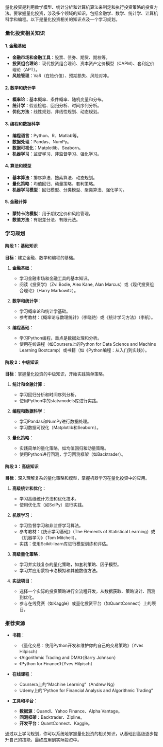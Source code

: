 量化投资是利用数学模型、统计分析和计算机算法来制定和执行投资策略的投资方法。要掌握量化投资，涉及多个领域的知识，包括金融学、数学、统计学、计算机科学和编程。以下是量化投资相关的知识点及一个学习规划。

### 量化投资相关知识

#### 1. **金融基础**
   - **金融市场和金融工具**：股票、债券、期货、期权等。
   - **投资组合理论**：现代投资组合理论、资本资产定价模型（CAPM）、套利定价理论（APT）。
   - **风险管理**：VaR（在险价值）、预期损失、风险对冲。

#### 2. **数学和统计学**
   - **概率论**：基本概率、条件概率、随机变量和分布。
   - **统计学**：假设检验、回归分析、时间序列分析。
   - **优化方法**：线性规划、非线性规划、动态规划。

#### 3. **编程和数据科学**
   - **编程语言**：Python、R、Matlab等。
   - **数据处理**：Pandas、NumPy。
   - **数据可视化**：Matplotlib、Seaborn。
   - **机器学习**：监督学习、非监督学习、强化学习。

#### 4. **算法和模型**
   - **基本算法**：排序算法、搜索算法、动态规划。
   - **量化策略**：均值回归、动量策略、套利策略。
   - **机器学习模型**：回归模型、分类模型、聚类算法、强化学习。

#### 5. **金融计算**
   - **蒙特卡洛模拟**：用于期权定价和风险管理。
   - **数值方法**：有限差分法、有限元法。

### 学习规划

#### 阶段 1：基础知识
**目标**：建立金融、数学和编程的基础。

1. **金融基础**：
   - 学习金融市场和金融工具的基本知识。
   - 阅读《投资学》（Zvi Bodie, Alex Kane, Alan Marcus）或《现代投资组合理论》（Harry Markowitz）。

2. **数学和统计学**：
   - 学习概率论和统计学基础。
   - 参考教材：《概率论与数理统计》（李晓艳）或《统计学习方法》（李航）。

3. **编程基础**：
   - 学习Python编程，重点是数据处理和分析。
   - 使用在线课程（如Coursera上的Python for Data Science and Machine Learning Bootcamp）或书籍（如《Python编程：从入门到实践》）。

#### 阶段 2：中级知识
**目标**：掌握量化投资的中级知识，开始实践简单策略。

1. **统计和金融计算**：
   - 学习回归分析和时间序列分析。
   - 使用Python中的statsmodels库进行实践。

2. **编程和数据科学**：
   - 学习Pandas和NumPy进行数据处理。
   - 学习数据可视化（Matplotlib和Seaborn）。

3. **量化策略**：
   - 实践简单的量化策略，如均值回归和动量策略。
   - 使用Python进行回测，学习回测框架（如Backtrader）。

#### 阶段 3：高级知识
**目标**：深入理解复杂的量化策略和模型，掌握机器学习在量化投资中的应用。

1. **高级统计和优化**：
   - 学习高级统计方法和优化技术。
   - 使用优化库（如SciPy）进行实践。

2. **机器学习**：
   - 学习监督学习和非监督学习算法。
   - 参考教材：《统计学习基础》（The Elements of Statistical Learning）或《机器学习》（Tom Mitchell）。
   - 实践：使用Scikit-learn库进行模型训练和评估。

3. **高级量化策略**：
   - 学习并实践复杂的量化策略，如套利策略、因子模型。
   - 学习并应用蒙特卡洛模拟和其他数值方法。

4. **实战项目**：
   - 选择一个实际的投资策略进行全流程开发，从数据获取、策略设计、回测到优化。
   - 参与在线竞赛（如Kaggle）或量化投资平台（如QuantConnect）上的项目。

### 推荐资源

- **书籍**：
  - 《量化交易：使用Python开发和维护你的自己的交易策略》（Yves Hilpisch）
  - 《Algorithmic Trading and DMA》（Barry Johnson）
  - 《Python for Finance》（Yves Hilpisch）
  
- **在线课程**：
  - Coursera上的“Machine Learning”（Andrew Ng）
  - Udemy上的“Python for Financial Analysis and Algorithmic Trading”
  
- **工具和平台**：
  - **数据源**：Quandl、Yahoo Finance、Alpha Vantage。
  - **回测框架**：Backtrader、Zipline。
  - **开发平台**：QuantConnect、Kaggle。

通过以上学习规划，你可以系统地掌握量化投资的相关知识，从基础到高级逐步提升自己的技能，最终应用到实际投资中。

